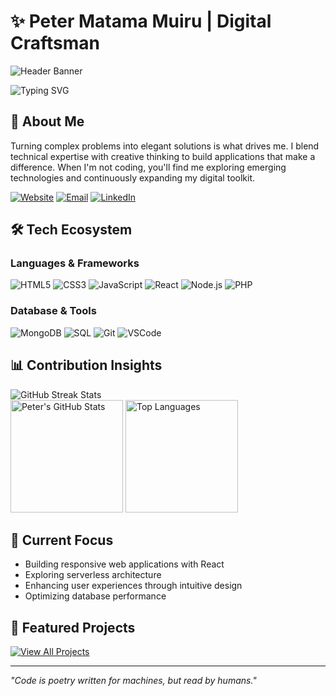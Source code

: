 # ✨ Peter Matama Muiru | Digital Craftsman

![Header Banner](https://img.shields.io/badge/-%F0%9F%9A%80%20Building%20the%20digital%20future%2C%20one%20elegant%20solution%20at%20a%20time-black?style=for-the-badge)

<div align="left">
  <img src="https://readme-typing-svg.demolab.com?font=Fira+Code&duration=3000&pause=1000&color=6E56CF&center=true&vCenter=true&width=435&lines=Software+Engineer;Full-Stack+Developer;Creative+Problem+Solver;Tech+Enthusiast" alt="Typing SVG" />
</div>

## 🧠 About Me

Turning complex problems into elegant solutions is what drives me. I blend technical expertise with creative thinking to build applications that make a difference. When I'm not coding, you'll find me exploring emerging technologies and continuously expanding my digital toolkit.

<div align="left">

[![Website](https://img.shields.io/badge/Portfolio-petermatama.co.ke-5DFDCB?style=for-the-badge&logo=safari&logoColor=white)](https://www.petermatama.co.ke)
[![Email](https://img.shields.io/badge/Email-peter24matama@gmail.com-EA4335?style=for-the-badge&logo=gmail&logoColor=white)](mailto:peter24matama@gmail.com)
[![LinkedIn](https://img.shields.io/badge/LinkedIn-Connect-0A66C2?style=for-the-badge&logo=linkedin&logoColor=white)](https://www.linkedin.com/in/peter-matama-a81403206/)

</div>

## 🛠️ Tech Ecosystem

<div align="left">

### Languages & Frameworks
![HTML5](https://img.shields.io/badge/HTML5-E34F26?style=flat-square&logo=html5&logoColor=white&labelColor=E34F26)
![CSS3](https://img.shields.io/badge/CSS3-1572B6?style=flat-square&logo=css3&logoColor=white&labelColor=1572B6)
![JavaScript](https://img.shields.io/badge/JavaScript-F7DF1E?style=flat-square&logo=javascript&logoColor=black&labelColor=F7DF1E)
![React](https://img.shields.io/badge/React-61DAFB?style=flat-square&logo=react&logoColor=black&labelColor=61DAFB)
![Node.js](https://img.shields.io/badge/Node.js-339933?style=flat-square&logo=node.js&logoColor=white&labelColor=339933)
![PHP](https://img.shields.io/badge/PHP-777BB4?style=flat-square&logo=php&logoColor=white&labelColor=777BB4)

### Database & Tools
![MongoDB](https://img.shields.io/badge/MongoDB-47A248?style=flat-square&logo=mongodb&logoColor=white&labelColor=47A248)
![SQL](https://img.shields.io/badge/SQL-4479A1?style=flat-square&logo=mysql&logoColor=white&labelColor=4479A1)
![Git](https://img.shields.io/badge/Git-F05032?style=flat-square&logo=git&logoColor=white&labelColor=F05032)
![VSCode](https://img.shields.io/badge/VS_Code-007ACC?style=flat-square&logo=visual-studio-code&logoColor=white&labelColor=007ACC)

</div>

## 📊 Contribution Insights

<div align="left">
  <img src="https://github-readme-streak-stats.herokuapp.com/?user=MatamaPeter&theme=tokyonight&hide_border=true" alt="GitHub Streak Stats" />
</div>

<div align="left">
  <img height="180em" src="https://github-readme-stats.vercel.app/api?username=MatamaPeter&show_icons=true&theme=tokyonight&hide_border=true&count_private=true" alt="Peter's GitHub Stats" />
  <img height="180em" src="https://github-readme-stats.vercel.app/api/top-langs/?username=MatamaPeter&layout=compact&theme=tokyonight&hide_border=true" alt="Top Languages" />
</div>

## 🔭 Current Focus

- Building responsive web applications with React
- Exploring serverless architecture
- Enhancing user experiences through intuitive design
- Optimizing database performance

## 🌟 Featured Projects
<div align="left">
  <a href="https://github.com/MatamaPeter?tab=repositories">
    <img src="https://img.shields.io/badge/View%20All%20Projects-4c71f2?style=for-the-badge&logo=github&logoColor=white" alt="View All Projects" />
  </a>
</div>

---


<div align="left">
  <i>"Code is poetry written for machines, but read by humans."</i>
</div>
